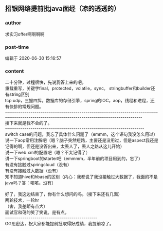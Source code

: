 ## 招银网络提前批java面经（凉的透透的）
### author 
求实习offer啊啊啊啊
### post-time 

编辑于  2020-06-30 15:16:57
### content 
<div class="post-topic-des nc-post-content">
 <div>
  二十分钟，过程很快，先说我答上来的吧。
 </div>
 <div>
  重载重写，关键字final，protected，volatile，sync，
  <span>
   stringbuffer和builder还有string区别
  </span>
 </div>
 <div>
  tcp udp，三握四挥。数据库的存储引擎，spring的IOC，aop，线程和进程，还有快排的常规问题。
 </div>
 <div>
  ----------------------------------------------------------------------------------------------------------------------------------------------------
 </div>
 <div>
  接下来就是我不会的了。
 </div>
 <div>
  -----------------------------------------------------------------------
 </div>
 <div>
  <span>
   switch case的问题，我忘了具体什么问题了（emmm，这个语句我没怎么用过）
  </span>
  <br/>
 </div>
 <div>
  说一下aop常用注解吧（嗯？脑子突然短路，主要还是没用过，但是aspect我还是记得的啊，但还是没答出来，太丢人了，丢人之路从这儿开始）
 </div>
 <div>
  说一下web.xml的配置吧（嗯？不太记得了）
 </div>
 <div>
  讲一下springboot的starter吧（emmmm，半年前的项目用到的，忘了）
 </div>
 <div>
  有没有接触过springcloud（没有）
 </div>
 <div>
  有没有接触过大数据（没有）
 </div>
 <div>
  知不知道hive和hbase的区别（内心：我都说了我没接触过大数据了，我面的不是java吗？答：咳咳，没有）
 </div>
 <div>
  <br/>
 </div>
 <div>
  好了，我这边结束了，你有什么想问的吗。（接下来还有几面）
 </div>
 <div>
  两轮技术，一轮hr
 </div>
 <div>
  （害，我差距有点大）
 </div>
 <div>
  面试官和蔼的笑了笑说，是有点。
 </div>
 <div>
  -----------------------------------------------
 </div>
 <div>
  GG思密达，祝大家都能提前批取得好成绩，我提前凉了。
 </div>
 <div>
  <br/>
 </div>
</div>
